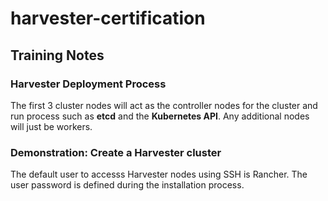 # harvester-certification

## Training Notes

### Harvester Deployment Process
The first 3 cluster nodes will act as the controller nodes for the cluster and run process such as **etcd** and the **Kubernetes API**. Any additional nodes will just be workers.


### Demonstration: Create a Harvester cluster
The default user to accesss Harvester nodes using SSH is Rancher. The user password is defined during the installation process.